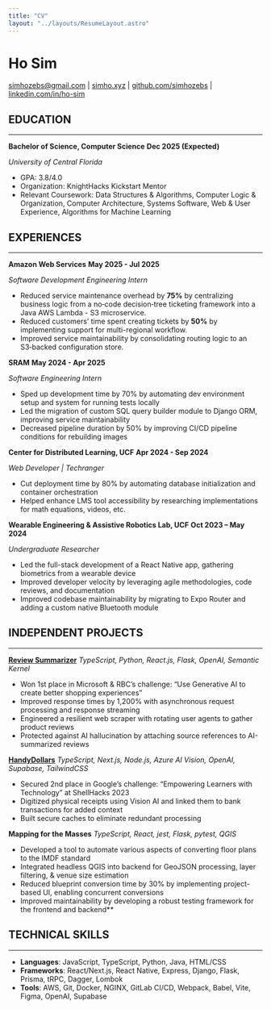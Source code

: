 ```yaml
---
title: "CV"
layout: "../layouts/ResumeLayout.astro"
---
```


# Ho Sim

simhozebs@gmail.com | [simho.xyz](https://simho.xyz) | [github.com/simhozebs](https://github.com/simhozebs) | [linkedin.com/in/ho-sim](https://linkedin.com/in/ho-sim)

## EDUCATION

---

**Bachelor of Science, Computer Science** **Dec 2025 (Expected)**

_University of Central Florida_

- GPA: 3.8/4.0
- Organization: KnightHacks Kickstart Mentor
- Relevant Coursework: Data Structures & Algorithms, Computer Logic & Organization, Computer Architecture, Systems Software, Web & User Experience, Algorithms for Machine Learning

## EXPERIENCES

---

**Amazon Web Services** **May 2025 - Jul 2025**

_Software Development Engineering Intern_

- Reduced service maintenance overhead by **75%** by centralizing business logic from a no‑code decision‑tree ticketing framework into a Java AWS Lambda - S3 microservice.
- Reduced customers’ time spent creating tickets by **50%** by implementing support for multi-regional workflow.
- Improved service maintainability by consolidating routing logic to an S3‑backed configuration store.

**SRAM** **May 2024 - Apr 2025**

_Software Engineering Intern_

- Sped up development time by 70% by automating dev environment setup and system for running tests locally
- Led the migration of custom SQL query builder module to Django ORM, improving service maintainability
- Decreased pipeline duration by 50% by improving CI/CD pipeline conditions for rebuilding images

**Center for Distributed Learning, UCF** **Apr 2024 - Sep 2024**

_Web Developer | Techranger_

- Cut deployment time by 80% by automating database initialization and container orchestration
- Helped enhance LMS tool accessibility by researching implementations for math equations, videos, etc.

**Wearable Engineering & Assistive Robotics Lab, UCF** **Oct 2023 – May 2024**

_Undergraduate Researcher_

- Led the full-stack development of a React Native app, gathering biometrics from a wearable device
- Improved developer velocity by leveraging agile methodologies, code reviews, and documentation
- Improved codebase maintainability by migrating to Expo Router and adding a custom native Bluetooth module

## INDEPENDENT PROJECTS

---

**[Review Summarizer](https://devpost.com/software/review-generator-9000)**
_TypeScript, Python, React.js, Flask, OpenAI, Semantic Kernel_

- Won 1st place in Microsoft & RBC’s challenge: “Use Generative AI to create better shopping experiences”
- Improved response times by 1,200% with asynchronous request processing and response streaming
- Engineered a resilient web scraper with rotating user agents to gather product reviews
- Protected against AI hallucination by attaching source references to AI-summarized reviews

**[HandyDollars](https://devpost.com/software/handydollar)**
_TypeScript, Next.js, Node.js, Azure AI Vision, OpenAI, Supabase, TailwindCSS_

- Secured 2nd place in Google’s challenge: “Empowering Learners with Technology” at ShellHacks 2023
- Digitized physical receipts using Vision AI and linked them to bank transactions for added context
- Built secure caches to eliminate redundant processing

**Mapping for the Masses**
_TypeScript, React, jest, Flask, pytest, QGIS_

- Developed a tool to automate various aspects of converting floor plans to the IMDF standard
- Integrated headless QGIS into backend for GeoJSON processing, layer filtering, & venue size estimation
- Reduced blueprint conversion time by 30% by implementing project-based UI, enabling concurrent conversions
- Improved maintainability by developing a robust testing framework for the frontend and backend**

## TECHNICAL SKILLS

---

- **Languages**: JavaScript, TypeScript, Python, Java, HTML/CSS
- **Frameworks**: React/Next.js, React Native, Express, Django, Flask, Prisma, tRPC, Dagger, Lombok
- **Tools**: AWS, Git, Docker, NGINX, GitLab CI/CD, Webpack, Babel, Vite, Figma, OpenAI, Supabase